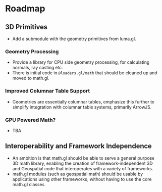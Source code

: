 # Roadmap

## 3D Primitives

- Add a submodule with the geometry primitives from luma.gl.

### Geometry Processing

- Provide a library for CPU side geometry processing, for calculating normals, ray casting etc.
- There is initial code in `@loaders.gl/math` that should be cleaned up and moved to math.gl.

### Improved Columnar Table Support

- Geometries are essentially columnar tables, emphasize this further to simplify integration with columnar table systems, primarily ArrowJS.

### GPU Powered Math?

- TBA

## Interoperability and Framework Independence

- An ambition is that math.gl should be able to serve a general purpose 3D math library, enabling the creation of framework-independent 3D and Geospatial code that interoperates with a variety of frameworks.
- math.gl modules (such as geospatial math) should be usable by applications using other frameworks, without having to use the core math.gl classes.
